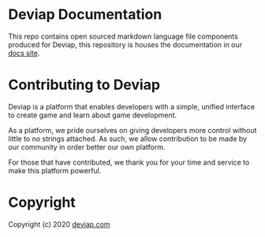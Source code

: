 # Deviap Documentation

This repo contains open sourced markdown language file components produced for Deviap, this repository is houses the documentation in our [docs site](https://deviap.com/docs).

# Contributing to Deviap

Deviap is a platform that enables developers with a simple, unified interface to create game and learn about game development. 

As a platform, we pride ourselves on giving developers more control without little to no strings attached. As such, we allow contribution to be made by our community in order better our own platform. 

For those that have contributed, we thank you for your time and service to make this platform powerful.

# Copyright

Copyright (c) 2020 [deviap.com](https://deviap.com/)
